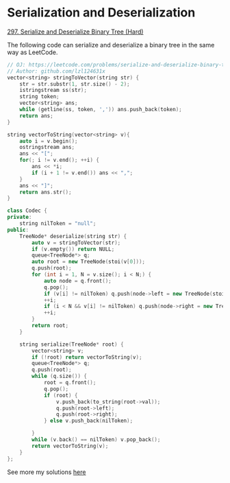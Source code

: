 # Serialization and Deserialization

[297. Serialize and Deserialize Binary Tree \(Hard\)](https://leetcode.com/problems/serialize-and-deserialize-binary-tree/)

The following code can serialize and deserialize a binary tree in the same way as LeetCode.

```cpp
// OJ: https://leetcode.com/problems/serialize-and-deserialize-binary-tree/
// Author: github.com/lzl124631x
vector<string> stringToVector(string str) {
    str = str.substr(1, str.size() - 2);
    istringstream ss(str);
    string token;
    vector<string> ans;
    while (getline(ss, token, ',')) ans.push_back(token);
    return ans;
}

string vectorToString(vector<string> v){
    auto i = v.begin();
    ostringstream ans;
    ans << "[";
    for(; i != v.end(); ++i) {
        ans << *i;
        if (i + 1 != v.end()) ans << ",";
    }
    ans << "]";
    return ans.str();
}

class Codec {
private:
    string nilToken = "null";
public:
    TreeNode* deserialize(string str) {
        auto v = stringToVector(str);
        if (v.empty()) return NULL;
        queue<TreeNode*> q;
        auto root = new TreeNode(stoi(v[0]));
        q.push(root);
        for (int i = 1, N = v.size(); i < N;) {
            auto node = q.front();
            q.pop();
            if (v[i] != nilToken) q.push(node->left = new TreeNode(stoi(v[i])));
            ++i;
            if (i < N && v[i] != nilToken) q.push(node->right = new TreeNode(stoi(v[i])));
            ++i;
        }
        return root;
    }

    string serialize(TreeNode* root) {
        vector<string> v;
        if (!root) return vectorToString(v);
        queue<TreeNode*> q;
        q.push(root);
        while (q.size()) {
            root = q.front();
            q.pop();
            if (root) {
                v.push_back(to_string(root->val));
                q.push(root->left);
                q.push(root->right);
            } else v.push_back(nilToken);

        }
        while (v.back() == nilToken) v.pop_back();
        return vectorToString(v);
    }
};
```

See more my solutions [here](https://github.com/lzl124631x/LeetCode/tree/master/leetcode/297.%20Serialize%20and%20Deserialize%20Binary%20Tree)

